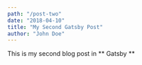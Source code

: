 ```yaml
---
path: "/post-two"
date: "2018-04-10"
title: "My Second Gatsby Post"
author: "John Doe"
---
```


This is my second blog post in ** Gatsby **